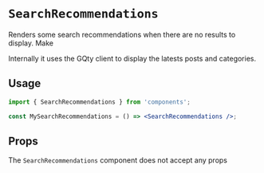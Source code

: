 # `SearchRecommendations`

Renders some search recommendations when there are no results to display. Make

Internally it uses the GQty client to display the latests posts and categories.

## Usage

```jsx
import { SearchRecommendations } from 'components';

const MySearchRecommendations = () => <SearchRecommendations />;
```

## Props

The `SearchRecommendations` component does not accept any props
